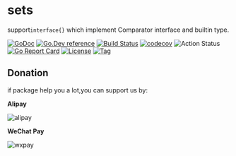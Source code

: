 # sets

support`interface{}` which implement Comparator interface and builtin type.

[![GoDoc](https://godoc.org/github.com/things-go/sets?status.svg)](https://godoc.org/github.com/things-go/sets)
[![Go.Dev reference](https://img.shields.io/badge/go.dev-reference-blue?logo=go&logoColor=white)](https://pkg.go.dev/github.com/things-go/sets?tab=doc)
[![Build Status](https://www.travis-ci.com/things-go/sets.svg?branch=master)](https://www.travis-ci.com/things-go/sets)
[![codecov](https://codecov.io/gh/things-go/sets/branch/master/graph/badge.svg)](https://codecov.io/gh/things-go/sets)
![Action Status](https://github.com/things-go/sets/workflows/Go/badge.svg)
[![Go Report Card](https://goreportcard.com/badge/github.com/things-go/sets)](https://goreportcard.com/report/github.com/things-go/sets)
[![License](https://img.shields.io/github/license/things-go/sets)](https://github.com/things-go/sets/raw/master/LICENSE)
[![Tag](https://img.shields.io/github/v/tag/things-go/sets)](https://github.com/things-go/sets/tags)


## Donation

if package help you a lot,you can support us by:

**Alipay**

![alipay](https://github.com/thinkgos/thinkgos/blob/master/asserts/alipay.jpg)

**WeChat Pay**

![wxpay](https://github.com/thinkgos/thinkgos/blob/master/asserts/wxpay.jpg)